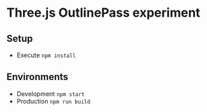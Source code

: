 # Three.js OutlinePass experiment
## Setup

* Execute `npm install`

## Environments

* Development `npm start`
* Production `npm run build`
